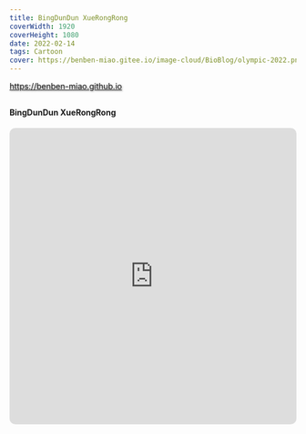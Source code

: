 ```yaml
---
title: BingDunDun XueRongRong
coverWidth: 1920
coverHeight: 1080
date: 2022-02-14
tags: Cartoon
cover: https://benben-miao.gitee.io/image-cloud/BioBlog/olympic-2022.png
---
```


<!-- <div style="background-color: #eeeeee; width: 120px; padding:5px 20px; border-radius: 3px;">Read More</div> -->
<!-- more -->

<div class="card">
  <a href="https://benben-miao.github.io" style="text-shadow: 1px 1px 3px #888;">https://benben-miao.github.io</a>
</div>

## 
#### BingDunDun XueRongRong
<div class="frame">
  <iframe frameborder="0" allowfullscreen mozallowfullscreen="true" webkitallowfullscreen="true" allow="fullscreen; autoplay; vr" 
  style="width: 100%; height: 520px; border-radius: 10px;" 
  src="https://benben-miao.github.io/Olympic-Mascots-2022/">
  </iframe>
</div>